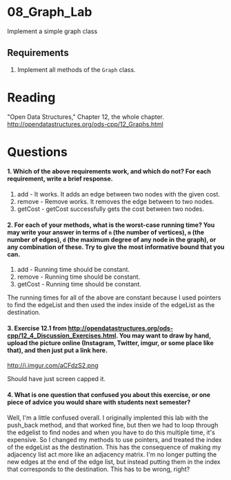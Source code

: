 08_Graph_Lab
============

Implement a simple graph class

Requirements
------------

1. Implement all methods of the `Graph` class.

Reading
=======
"Open Data Structures," Chapter 12, the whole chapter. http://opendatastructures.org/ods-cpp/12_Graphs.html

Questions
=========

#### 1. Which of the above requirements work, and which do not? For each requirement, write a brief response.

1. add - It works. It adds an edge between two nodes with the given cost.
2. remove - Remove works. It removes the edge between to two nodes.
3. getCost - getCost successfully gets the cost between two nodes.

#### 2. For each of your methods, what is the worst-case running time? You may write your answer in terms of `n` (the number of vertices), `m` (the number of edges), `d` (the maximum degree of any node in the graph), or any combination of these. Try to give the most informative bound that you can.

1. add - Running time should be constant. 
2. remove - Running time should be constant.
3. getCost - Running time should be constant.

The running times for all of the above are constant because I used pointers to find the edgeList and then used the index inside of the edgeList as the destination. 

#### 3. Exercise 12.1 from http://opendatastructures.org/ods-cpp/12_4_Discussion_Exercises.html. You may want to draw by hand, upload the picture online (Instagram, Twitter, imgur, or some place like that), and then just put a link here.

http://i.imgur.com/aCFdzS2.png 

Should have just screen capped it. 

#### 4. What is one question that confused you about this exercise, or one piece of advice you would share with students next semester?

Well, I'm a little confused overall. I originally implented this lab with the push_back method, and that worked fine, but then we had to loop through the edgelist to find nodes and when you have to do this multiple time, it's expensive. So I changed my methods to use pointers, and treated the index of the edgeList as the destination. This has the consequence of making my adjacency list act more like an adjacency matrix. I'm no longer putting the new edges at the end of the edge list, but instead putting them in the index that corresponds to the destination. This has to be wrong, right?
